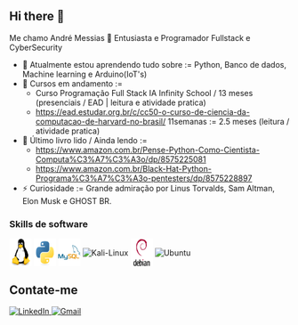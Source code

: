 ## Hi there 👋 
Me chamo André Messias 🐧 Entusiasta e Programador Fullstack e CyberSecurity

- 🌱 Atualmente estou aprendendo tudo sobre := Python, Banco de dados, Machine learning e Arduino(IoT's)
- 🎯 Cursos em andamento :=
  * Curso Programação Full Stack IA Infinity School / 13 meses (presenciais / EAD | leitura e atividade pratica)
  * https://ead.estudar.org.br/c/cc50-o-curso-de-ciencia-da-computacao-de-harvard-no-brasil/ 11semanas := 2.5 meses (leitura / atividade pratica)
- 📖 Último livro lido / Ainda lendo :=
  * https://www.amazon.com.br/Pense-Python-Como-Cientista-Computa%C3%A7%C3%A3o/dp/8575225081
  * https://www.amazon.com.br/Black-Hat-Python-Programa%C3%A7%C3%A3o-pentesters/dp/8575228897 
 - ⚡️ Curiosidade := Grande admiração por Linus Torvalds, Sam Altman, Elon Musk e GHOST BR.
  <div class="skills-container">
    <h3>Skills de software</h3>
  <img align="center" alt="Linux" height="50" width="40" src="https://raw.githubusercontent.com/devicons/devicon/master/icons/linux/linux-original.svg">
  <img align="center" alt="Python" height="50" width="40" src="https://raw.githubusercontent.com/devicons/devicon/master/icons/python/python-original.svg">
  <img align="center" alt="MySQL" height="50" width="40" src="https://raw.githubusercontent.com/devicons/devicon/master/icons/mysql/mysql-original-wordmark.svg">
  <img align="center" alt="Kali-Linux" height="50" width="40" src="https://www.kali.org/images/kali-logo.svg">
  <img align="center" alt="Debian" height="50" width="40" src="https://raw.githubusercontent.com/devicons/devicon/master/icons/debian/debian-original-wordmark.svg">
  <img align="center" alt="Ubuntu" height="50" width="40" src="https://assets.ubuntu.com/v1/29985a98-ubuntu-logo32.png">
    </div>
  </div>
   <div class="contact">
    <h2>Contate-me</h2>
    <a href="https://www.linkedin.com/in/andr%C3%A9-messias-bomfim-santa-rosa-22026b337/" target="_blank">
        <img src="https://img.shields.io/badge/-LinkedIn-%230077B5?style=for-the-badge&logo=linkedin&logoColor=white" alt="LinkedIn">
    </a>
    <a href="mailto:bomfimsantarosa@gmail.com" target="_blank">
        <img src="https://img.shields.io/badge/-Gmail-%23D14836?style=for-the-badge&logo=gmail&logoColor=white" alt="Gmail">
    </a>
</div>

 


